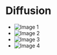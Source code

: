# Diffusion

<!-- Documentation du projet finalisé -->

* ![Image 1](https://placehold.co/400x400?text=1+image)
* ![Image 2](https://placehold.co/400x400?text=2+image)
* ![Image 3](https://placehold.co/400x400?text=3+image)
* ![Image 4](https://placehold.co/400x400?text=4+image)

<!-- 
* Vidéo 
* Documentation vidéo de l'installation en action
* Manuel d'instruction pour opération
* -->